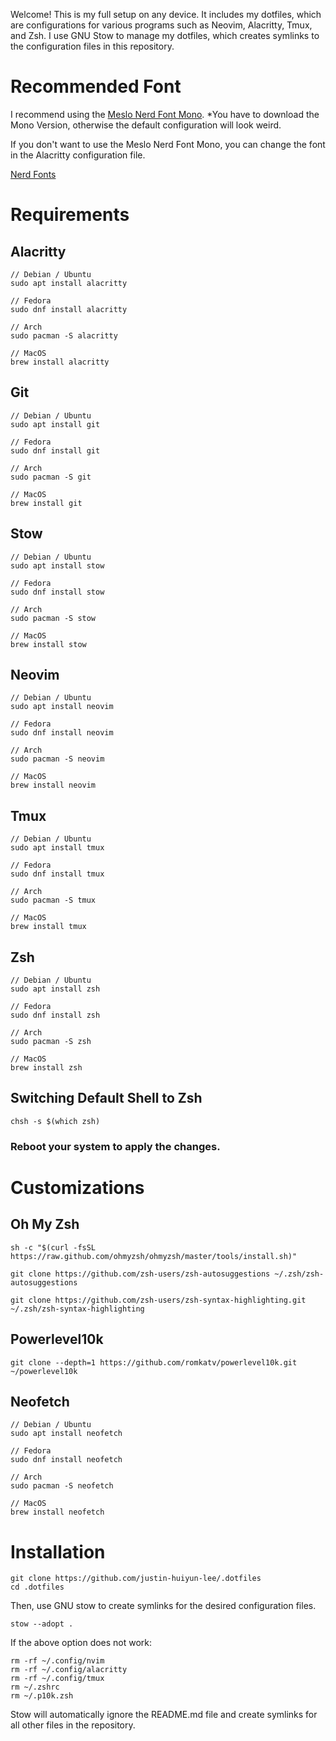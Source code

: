 Welcome! This is my full setup on any device. It includes my dotfiles, which are configurations for various programs such as Neovim, Alacritty, Tmux, and Zsh. I use GNU Stow to manage my dotfiles, which creates symlinks to the configuration files in this repository.

# Recommended Font

I recommend using the [Meslo Nerd Font Mono](https://github.com/ryanoasis/nerd-fonts/releases/download/v3.2.1/Meslo.zip).
\*You have to download the Mono Version, otherwise the default configuration will look weird.

If you don't want to use the Meslo Nerd Font Mono, you can change the font in the Alacritty configuration file.

[Nerd Fonts](https://www.nerdfonts.com/font-downloads)

# Requirements

## Alacritty

```
// Debian / Ubuntu
sudo apt install alacritty

// Fedora
sudo dnf install alacritty

// Arch
sudo pacman -S alacritty

// MacOS
brew install alacritty
```

## Git

```
// Debian / Ubuntu
sudo apt install git

// Fedora
sudo dnf install git

// Arch
sudo pacman -S git

// MacOS
brew install git
```

## Stow

```
// Debian / Ubuntu
sudo apt install stow

// Fedora
sudo dnf install stow

// Arch
sudo pacman -S stow

// MacOS
brew install stow
```

## Neovim

```
// Debian / Ubuntu
sudo apt install neovim

// Fedora
sudo dnf install neovim

// Arch
sudo pacman -S neovim

// MacOS
brew install neovim
```

## Tmux

```
// Debian / Ubuntu
sudo apt install tmux

// Fedora
sudo dnf install tmux

// Arch
sudo pacman -S tmux

// MacOS
brew install tmux
```

## Zsh

```
// Debian / Ubuntu
sudo apt install zsh

// Fedora
sudo dnf install zsh

// Arch
sudo pacman -S zsh

// MacOS
brew install zsh
```

## Switching Default Shell to Zsh

```
chsh -s $(which zsh)
```

### Reboot your system to apply the changes.

# Customizations

## Oh My Zsh

```
sh -c "$(curl -fsSL https://raw.github.com/ohmyzsh/ohmyzsh/master/tools/install.sh)"

git clone https://github.com/zsh-users/zsh-autosuggestions ~/.zsh/zsh-autosuggestions

git clone https://github.com/zsh-users/zsh-syntax-highlighting.git ~/.zsh/zsh-syntax-highlighting
```

## Powerlevel10k

```
git clone --depth=1 https://github.com/romkatv/powerlevel10k.git ~/powerlevel10k
```

## Neofetch

```
// Debian / Ubuntu
sudo apt install neofetch

// Fedora
sudo dnf install neofetch

// Arch
sudo pacman -S neofetch

// MacOS
brew install neofetch
```

# Installation

```
git clone https://github.com/justin-huiyun-lee/.dotfiles
cd .dotfiles
```

Then, use GNU stow to create symlinks for the desired configuration files.

```
stow --adopt .
```

If the above option does not work:

```
rm -rf ~/.config/nvim
rm -rf ~/.config/alacritty
rm -rf ~/.config/tmux
rm ~/.zshrc
rm ~/.p10k.zsh
```

Stow will automatically ignore the README.md file and create symlinks for all other files in the repository.
